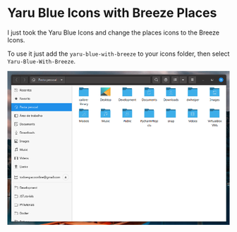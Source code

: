 # Yaru Blue Icons with Breeze Places

I just took the Yaru Blue Icons and change the places icons to the Breeze Icons.

To use it just add the `yaru-blue-with-breeze` to your icons folder, then select `Yaru-Blue-With-Breeze`.

![Screenshot](https://raw.githubusercontent.com/luizomf/yaru-blue-with-breeze-icons/master/screenshots/s1.png)
